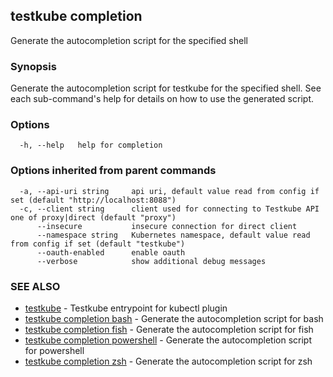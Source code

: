 ## testkube completion

Generate the autocompletion script for the specified shell

### Synopsis

Generate the autocompletion script for testkube for the specified shell.
See each sub-command's help for details on how to use the generated script.


### Options

```
  -h, --help   help for completion
```

### Options inherited from parent commands

```
  -a, --api-uri string     api uri, default value read from config if set (default "http://localhost:8088")
  -c, --client string      client used for connecting to Testkube API one of proxy|direct (default "proxy")
      --insecure           insecure connection for direct client
      --namespace string   Kubernetes namespace, default value read from config if set (default "testkube")
      --oauth-enabled      enable oauth
      --verbose            show additional debug messages
```

### SEE ALSO

* [testkube](testkube.md)	 - Testkube entrypoint for kubectl plugin
* [testkube completion bash](testkube_completion_bash.md)	 - Generate the autocompletion script for bash
* [testkube completion fish](testkube_completion_fish.md)	 - Generate the autocompletion script for fish
* [testkube completion powershell](testkube_completion_powershell.md)	 - Generate the autocompletion script for powershell
* [testkube completion zsh](testkube_completion_zsh.md)	 - Generate the autocompletion script for zsh

